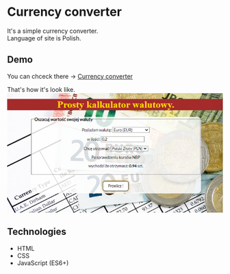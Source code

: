 # Currency converter

It's a simple currency converter.<br>
Language of site is Polish.

## Demo

You can chceck there -> [Currency converter](https://helkapl.github.io/currency-converter/)

That's how it's look like.
![homepage demo](previev.png)

## Technologies
- HTML
- CSS
- JavaScript (ES6+)